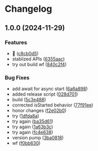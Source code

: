# Changelog

## 1.0.0 (2024-11-29)


### Features

* :rocket: ([c8cb0d5](https://github.com/lagz0ne/streambly/commit/c8cb0d5e88c836506c7c6b2b160b87170cedc330))
* stablized APIs ([6355aac](https://github.com/lagz0ne/streambly/commit/6355aac7c2234736ba2e22e41f8187cf06fd66ff))
* try out build wf ([840c2f4](https://github.com/lagz0ne/streambly/commit/840c2f497d25dc84456257abe1276a1b8936db64))


### Bug Fixes

* add await for async start ([6a6a898](https://github.com/lagz0ne/streambly/commit/6a6a898bd945af0ac9aabe2ce3808eecbcf156f7))
* added release script ([028d701](https://github.com/lagz0ne/streambly/commit/028d701ef817d5d9edc84c8e00693923385c3312))
* build ([5c3e488](https://github.com/lagz0ne/streambly/commit/5c3e488cb80a53b6f2cfbdcd13ecd5c2200325bb))
* corrected isStarted behavior ([77f91ee](https://github.com/lagz0ne/streambly/commit/77f91eeada3811f694aa5f13077b839517dde192))
* honor changes ([f2e02b0](https://github.com/lagz0ne/streambly/commit/f2e02b0157877751485f3041f77dcbcf2d40f2b9))
* try ([1dfda8a](https://github.com/lagz0ne/streambly/commit/1dfda8aa2530e1f86bb757da04a3586bc116cfa3))
* try again ([ba35d61](https://github.com/lagz0ne/streambly/commit/ba35d616a91a874f86f76085f48cb27989b06be8))
* try again ([1a63b3c](https://github.com/lagz0ne/streambly/commit/1a63b3cdf22ee415bd7c92328c97ce18c9bfdb69))
* try again ([fc4e638](https://github.com/lagz0ne/streambly/commit/fc4e6389bc02cf1b6d6987aaebb037099bdbb000))
* version pump ([3ba0818](https://github.com/lagz0ne/streambly/commit/3ba0818332903c4ba5d568e9578a26ab4a80890d))
* wf ([f0bb630](https://github.com/lagz0ne/streambly/commit/f0bb6305d97b8be733e3287b4be83690fc8dfaff))
